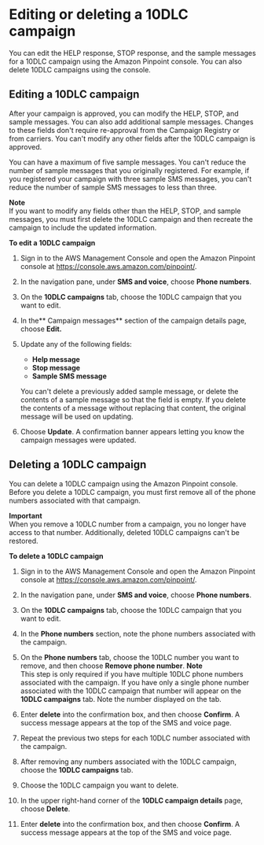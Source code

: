 # Editing or deleting a 10DLC campaign<a name="sns-edit-campaign-10dlc"></a>

You can edit the HELP response, STOP response, and the sample messages for a 10DLC campaign using the Amazon Pinpoint console\. You can also delete 10DLC campaigns using the console\.

## Editing a 10DLC campaign<a name="sns-editing-10dlc-campaign"></a>

After your campaign is approved, you can modify the HELP, STOP, and sample messages\. You can also add additional sample messages\. Changes to these fields don't require re\-approval from the Campaign Registry or from carriers\. You can't modify any other fields after the 10DLC campaign is approved\.

You can have a maximum of five sample messages\. You can't reduce the number of sample messages that you originally registered\. For example, if you registered your campaign with three sample SMS messages, you can't reduce the number of sample SMS messages to less than three\. 

**Note**  
If you want to modify any fields other than the HELP, STOP, and sample messages, you must first delete the 10DLC campaign and then recreate the campaign to include the updated information\.  
 

**To edit a 10DLC campaign**

1. Sign in to the AWS Management Console and open the Amazon Pinpoint console at [https://console\.aws\.amazon\.com/pinpoint/](https://console.aws.amazon.com/pinpoint/)\.

1. In the navigation pane, under **SMS and voice**, choose **Phone numbers**\.

1. On the **10DLC campaigns** tab, choose the 10DLC campaign that you want to edit\.

1. In the** Campaign messages** section of the campaign details page, choose **Edit\.**

1. Update any of the following fields:
   + **Help message**
   + **Stop message**
   + **Sample SMS message**

   You can't delete a previously added sample message, or delete the contents of a sample message so that the field is empty\. If you delete the contents of a message without replacing that content, the original message will be used on updating\.

1. Choose **Update**\. A confirmation banner appears letting you know the campaign messages were updated\.

## Deleting a 10DLC campaign<a name="sns-deleting-10dlc-campaign"></a>

You can delete a 10DLC campaign using the Amazon Pinpoint console\. Before you delete a 10DLC campaign, you must first remove all of the phone numbers associated with that campaign\. 

**Important**  
When you remove a 10DLC number from a campaign, you no longer have access to that number\. Additionally, deleted 10DLC campaigns can't be restored\.  
 

**To delete a 10DLC campaign**

1. Sign in to the AWS Management Console and open the Amazon Pinpoint console at [https://console\.aws\.amazon\.com/pinpoint/](https://console.aws.amazon.com/pinpoint/)\.

1. In the navigation pane, under **SMS and voice**, choose **Phone numbers**\.

1. On the **10DLC campaigns** tab, choose the 10DLC campaign that you want to edit\.

1. In the **Phone numbers** section, note the phone numbers associated with the campaign\.

1. On the **Phone numbers** tab, choose the 10DLC number you want to remove, and then choose **Remove phone number**\.
**Note**  
This step is only required if you have multiple 10DLC phone numbers associated with the campaign\. If you have only a single phone number associated with the 10DLC campaign that number will appear on the **10DLC campaigns** tab\. Note the number displayed on the tab\.

1. Enter **delete** into the confirmation box, and then choose **Confirm**\. A success message appears at the top of the SMS and voice page\.

1. Repeat the previous two steps for each 10DLC number associated with the campaign\.

1. After removing any numbers associated with the 10DLC campaign, choose the **10DLC campaigns** tab\.

1. Choose the 10DLC campaign you want to delete\.

1. In the upper right\-hand corner of the **10DLC campaign details** page, choose **Delete**\.

1. Enter **delete** into the confirmation box, and then choose **Confirm**\. A success message appears at the top of the SMS and voice page\.